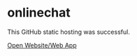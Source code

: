 # onlinechat

This GitHub static hosting was successful.

[Open Website/Web App](https://abyza.github.io/onlinechat/)
